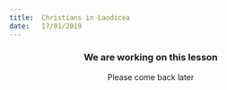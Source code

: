 ```yaml
---
title:  Christians in Laodicea
date:   17/01/2019
---
```


### <center>We are working on this lesson</center>
<center>Please come back later</center>
